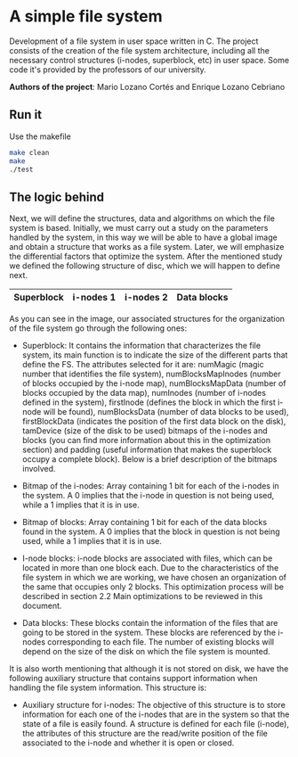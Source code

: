 # A simple file system 
Development of a file system in user space written in C. The project consists of the creation of the file system architecture, including all the necessary control structures (i-nodes, superblock, etc) in user space. Some code it's provided by the professors of our university.

**Authors of the project**: Mario Lozano Cortés and Enrique Lozano Cebriano 

## Run it

Use the makefile 

```bash
make clean
make
./test
```

## The logic behind

Next, we will define the structures, data and algorithms on which the file system is based. Initially, we must carry out a study on the parameters handled by the system, in this way we will be able to have a global image and obtain a structure that works as a file system. Later, we will emphasize the differential factors that optimize the system. After the mentioned study we defined the following structure of disc, which we will happen to define next.

|Superblock| i-nodes 1 | i-nodes 2 | Data blocks|
|--|--|--|--|

As you can see in the image, our associated structures for the organization of the file system go through the following ones:

 - Superblock: It contains the information that characterizes the file system, its main function is to indicate the size of the different parts that define the FS. The attributes selected for it are: numMagic (magic number that identifies the file system), numBlocksMapInodes (number of blocks occupied by the i-node map), numBlocksMapData (number of blocks occupied by the data map), numInodes (number of i-nodes defined in the system), firstInode (defines the block in which the first i-node will be found), numBlocksData (number of data blocks to be used), firstBlockData (indicates the position of the first data block on the disk), tamDevice (size of the disk to be used) bitmaps of the i-nodes and blocks (you can find more information about this in the optimization section) and padding (useful information that makes the superblock occupy a complete block). Below is a brief description of the bitmaps involved.
 
- Bitmap of the i-nodes: Array containing 1 bit for each of the i-nodes in the system. A 0 implies that the i-node in question is not being used, while a 1 implies that it is in use.

- Bitmap of blocks: Array containing 1 bit for each of the data blocks found in the system. A 0 implies that the block in question is not being used, while a 1 implies that it is in use.

- I-node blocks: i-node blocks are associated with files, which can be located in more than one block each. Due to the characteristics of the file system in which we are working, we have chosen an organization of the same that occupies only 2 blocks. This optimization process will be described in section 2.2 Main optimizations to be reviewed in this document.

- Data blocks: These blocks contain the information of the files that are going to be stored in the system. These blocks are referenced by the i-nodes corresponding to each file. The number of existing blocks will depend on the size of the disk on which the file system is mounted.

It is also worth mentioning that although it is not stored on disk, we have the following auxiliary structure that contains support information when handling the file system information. This structure is:

- Auxiliary structure for i-nodes: The objective of this structure is to store information for each one of the i-nodes that are in the system so that the state of a file is easily found. A structure is defined for each file (i-node), the attributes of this structure are the read/write position of the file associated to the i-node and whether it is open or closed.
